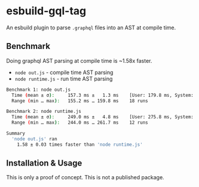 # esbuild-gql-tag

An esbuild plugin to parse `.graphql` files into an AST at compile time.

## Benchmark

Doing graphql AST parsing at compile time is ~1.58x faster.

- `node out.js` - compile time AST parsing
- `node runtime.js` - run time AST parsing

```sh
Benchmark 1: node out.js
  Time (mean ± σ):     157.3 ms ±   1.3 ms    [User: 179.8 ms, System: 26.1 ms]
  Range (min … max):   155.2 ms … 159.8 ms    18 runs

Benchmark 2: node runtime.js
  Time (mean ± σ):     249.0 ms ±   4.8 ms    [User: 275.8 ms, System: 41.4 ms]
  Range (min … max):   244.0 ms … 261.7 ms    12 runs

Summary
  'node out.js' ran
    1.58 ± 0.03 times faster than 'node runtime.js'
```

## Installation & Usage

This is only a proof of concept.
This is not a published package.
